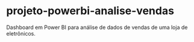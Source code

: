 # projeto-powerbi-analise-vendas
Dashboard em Power BI para análise de dados de vendas de uma loja de eletrônicos.
